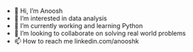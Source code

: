 - 👋 Hi, I’m Anoosh
- 👀 I’m interested in data analysis
- 🌱 I’m currently working and learning Python
- 💞️ I’m looking to collaborate on solving real world problems
- 📫 How to reach me linkedin.com/anooshk

<!---
anooshkv/anooshkv is a ✨ special ✨ repository because its `README.md` (this file) appears on your GitHub profile.
You can click the Preview link to take a look at your changes.
--->
